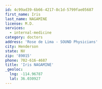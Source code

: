 ```yaml
---
id: 4c99ad39-6b66-4217-8c1d-5799fae05687
first_name: Iris
last_name: NAGAMINE
license: M.D.
services:
  - internal-medicine
category: doctors
address: 'Rose de Lima - SOUND Physicians'
city: Henderson
state: NV
zip: '89015'
phone: 702-616-4687
title: 'Iris NAGAMINE'
_geoloc:
  lng: -114.96787
  lat: 36.030927
---
```

